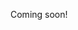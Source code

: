 Coming soon!

<!--

https://www.theguardian.com/lifeandstyle/2021/jan/07/the-joys-of-being-an-absolute-beginner-for-life

-->
